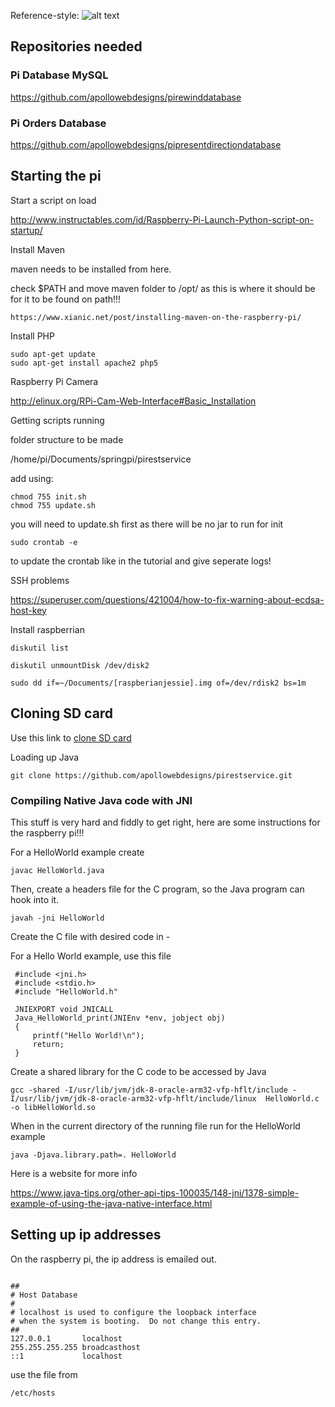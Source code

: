 Reference-style: 
![alt text][logo]

[logo]: https://cdn.sparkfun.com//assets/parts/1/2/8/2/8/14643-Raspberry_Pi_3_B_-02.jpg "Logo Title Text 2"

## Repositories needed

### Pi Database MySQL

https://github.com/apollowebdesigns/pirewinddatabase

### Pi Orders Database

https://github.com/apollowebdesigns/pipresentdirectiondatabase

## Starting the pi

Start a script on load

http://www.instructables.com/id/Raspberry-Pi-Launch-Python-script-on-startup/

Install Maven

maven needs to be installed from here.

check $PATH and move maven folder to /opt/ as this is where it should be for it to be found on path!!!

```
https://www.xianic.net/post/installing-maven-on-the-raspberry-pi/
```

Install PHP

```
sudo apt-get update
sudo apt-get install apache2 php5
```

Raspberry Pi Camera

http://elinux.org/RPi-Cam-Web-Interface#Basic_Installation

Getting scripts running

folder structure to be made

/home/pi/Documents/springpi/pirestservice

add using:

```
chmod 755 init.sh
chmod 755 update.sh
```

you will need to update.sh first as there will be no jar to run for init

```
sudo crontab -e
```

to update the crontab like in the tutorial and give seperate logs!

SSH problems

https://superuser.com/questions/421004/how-to-fix-warning-about-ecdsa-host-key

Install raspberrian

```
diskutil list

diskutil unmountDisk /dev/disk2

sudo dd if=~/Documents/[raspberianjessie].img of=/dev/rdisk2 bs=1m
```

## Cloning SD card

Use this link to [clone SD card](https://computers.tutsplus.com/articles/how-to-clone-raspberry-pi-sd-cards-using-the-command-line-in-os-x--mac-59911)

Loading up Java

```
git clone https://github.com/apollowebdesigns/pirestservice.git
```

### Compiling Native Java code with JNI

This stuff is very hard and fiddly to get right, here are some instructions for the
raspberry pi!!!

For a HelloWorld example create

```
javac HelloWorld.java
```

Then, create a headers file for the C program, so the Java program can hook into it.

```
javah -jni HelloWorld
```

Create the C file with desired code in -

For a Hello World example, use this file

```
 #include <jni.h>
 #include <stdio.h>
 #include "HelloWorld.h"

 JNIEXPORT void JNICALL
 Java_HelloWorld_print(JNIEnv *env, jobject obj)
 {
     printf("Hello World!\n");
     return;
 }
```

Create a shared library for the C code to be accessed by Java

```
gcc -shared -I/usr/lib/jvm/jdk-8-oracle-arm32-vfp-hflt/include -I/usr/lib/jvm/jdk-8-oracle-arm32-vfp-hflt/include/linux  HelloWorld.c -o libHelloWorld.so
```

When in the current directory of the running file run for the HelloWorld example

```
java -Djava.library.path=. HelloWorld
```

Here is a website for more info

https://www.java-tips.org/other-api-tips-100035/148-jni/1378-simple-example-of-using-the-java-native-interface.html

## Setting up ip addresses

On the raspberry pi, the ip address is emailed out.

```

##
# Host Database
#
# localhost is used to configure the loopback interface
# when the system is booting.  Do not change this entry.
##
127.0.0.1       localhost
255.255.255.255 broadcasthost
::1             localhost

```

use the file from
```
/etc/hosts
```
